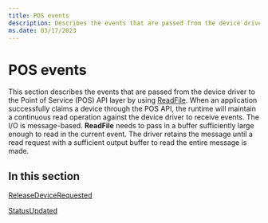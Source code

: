 ```yaml
---
title: POS events
description: Describes the events that are passed from the device driver to the Point of Service (POS) API layer by using ReadFile.
ms.date: 03/17/2023
---
```


# POS events

This section describes the events that are passed from the device driver to the Point of Service (POS) API layer by using [ReadFile](/windows/win32/api/fileapi/nf-fileapi-readfile). When an application successfully claims a device through the POS API, the runtime will maintain a continuous read operation against the device driver to receive events. The I/O is message-based. **ReadFile** needs to pass in a buffer sufficiently large enough to read in the current event. The driver retains the message until a read request with a sufficient output buffer to read the entire message is made.

## In this section

[ReleaseDeviceRequested](releasedevicerequested.md)

[StatusUpdated](statusupdated.md)
